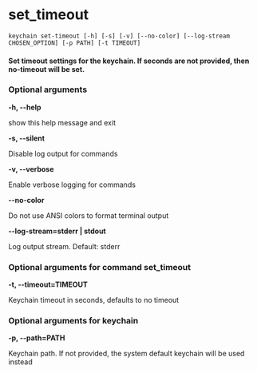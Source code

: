 
set_timeout
===========


``keychain set-timeout [-h] [-s] [-v] [--no-color] [--log-stream CHOSEN_OPTION] [-p PATH] [-t TIMEOUT] ``
#### Set timeout settings for the keychain.        If seconds are not provided, then no-timeout will be set.

### Optional arguments


**-h, --help**

show this help message and exit

**-s, --silent**

Disable log output for commands

**-v, --verbose**

Enable verbose logging for commands

**--no-color**

Do not use ANSI colors to format terminal output

**--log-stream=stderr | stdout**

Log output stream. Default: stderr
### Optional arguments for command set_timeout


**-t, --timeout=TIMEOUT**

Keychain timeout in seconds, defaults to no timeout
### Optional arguments for keychain


**-p, --path=PATH**

Keychain path. If not provided, the system default keychain will be used instead